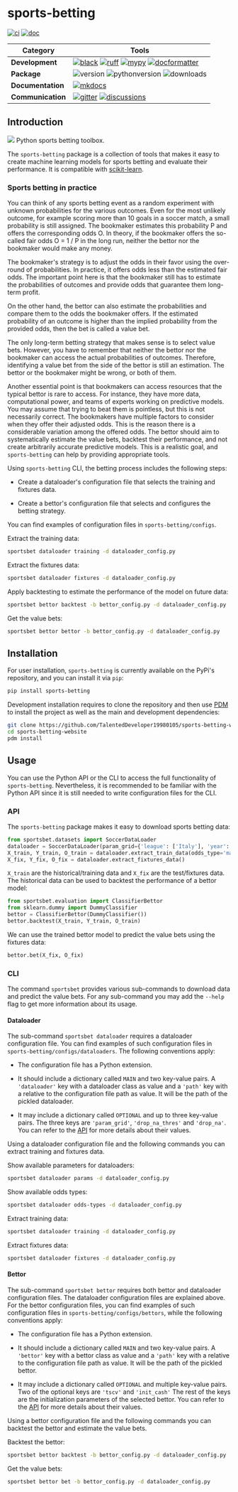 [scikit-learn]: <http://scikit-learn.org/stable/>
[black badge]: <https://img.shields.io/badge/%20style-black-000000.svg>
[black]: <https://github.com/psf/black>
[docformatter badge]: <https://img.shields.io/badge/%20formatter-docformatter-fedcba.svg>
[docformatter]: <https://github.com/PyCQA/docformatter>
[ruff badge]: <https://img.shields.io/endpoint?url=https://raw.githubusercontent.com/charliermarsh/ruff/main/assets/badge/v1.json>
[ruff]: <https://github.com/charliermarsh/ruff>
[mypy badge]: <http://www.mypy-lang.org/static/mypy_badge.svg>
[mypy]: <http://mypy-lang.org>
[mkdocs badge]: <https://img.shields.io/badge/docs-mkdocs%20material-blue.svg?style=flat>
[mkdocs]: <https://squidfunk.github.io/mkdocs-material>
[version badge]: <https://img.shields.io/pypi/v/sports-betting.svg>
[pythonversion badge]: <https://img.shields.io/pypi/pyversions/sports-betting.svg>
[downloads badge]: <https://img.shields.io/pypi/dd/sports-betting>
[gitter]: <https://gitter.im/sports-betting/community>
[gitter badge]: <https://badges.gitter.im/join%20chat.svg>
[discussions]: <https://github.com/georgedouzas/sports-betting/discussions>
[discussions badge]: <https://img.shields.io/github/discussions/georgedouzas/sports-betting>
[ci]: <https://github.com/georgedouzas/sports-betting/actions?query=workflow>
[ci badge]: <https://github.com/georgedouzas/sports-betting/actions/workflows/ci.yml/badge.svg>
[doc]: <https://github.com/georgedouzas/sports-betting/actions?query=workflow>
[doc badge]: <https://github.com/georgedouzas/sports-betting/actions/workflows/doc.yml/badge.svg?branch=master>

# sports-betting

[![ci][ci badge]][ci] [![doc][doc badge]][doc]

| Category          | Tools    |
| ------------------| -------- |
| **Development**   | [![black][black badge]][black] [![ruff][ruff badge]][ruff] [![mypy][mypy badge]][mypy] [![docformatter][docformatter badge]][docformatter] |
| **Package**       | ![version][version badge] ![pythonversion][pythonversion badge] ![downloads][downloads badge] |
| **Documentation** | [![mkdocs][mkdocs badge]][mkdocs]|
| **Communication** | [![gitter][gitter badge]][gitter] [![discussions][discussions badge]][discussions] |

## Introduction
<img src="https://portfolio-25d76.web.app/assets/img/www.nesine.com.png" />
Python sports betting toolbox.

The `sports-betting` package is a collection of tools that makes it easy to create machine learning models for sports betting and
evaluate their performance. It is compatible with [scikit-learn].

### Sports betting in practice

You can think of any sports betting event as a random experiment with unknown probabilities for the various outcomes. Even for the
most unlikely outcome, for example scoring more than 10 goals in a soccer match, a small probability is still assigned. The
bookmaker estimates this probability P and offers the corresponding odds O. In theory, if the bookmaker offers the so-called fair
odds O = 1 / P in the long run, neither the bettor nor the bookmaker would make any money.
 
The bookmaker's strategy is to adjust the odds in their favor using the over-round of probabilities. In practice, it offers odds
less than the estimated fair odds. The important point here is that the bookmaker still has to estimate the probabilities of
outcomes and provide odds that guarantee them long-term profit.

On the other hand, the bettor can also estimate the probabilities and compare them to the odds the bookmaker offers. If the
estimated probability of an outcome is higher than the implied probability from the provided odds, then the bet is called a value
bet.

The only long-term betting strategy that makes sense is to select value bets. However, you have to remember that neither the
bettor nor the bookmaker can access the actual probabilities of outcomes. Therefore, identifying a value bet from the side of the
bettor is still an estimation. The bettor or the bookmaker might be wrong, or both of them.

Another essential point is that bookmakers can access resources that the typical bettor is rare to access. For instance, they have
more data, computational power, and teams of experts working on predictive models. You may assume that trying to beat them is
pointless, but this is not necessarily correct. The bookmakers have multiple factors to consider when they offer their adjusted
odds. This is the reason there is a considerable variation among the offered odds. The bettor should aim to systematically
estimate the value bets, backtest their performance, and not create arbitrarily accurate predictive models. This is a realistic
goal, and `sports-betting` can help by providing appropriate tools.

Using `sports-betting` CLI, the betting process includes the following steps:

- Create a dataloader's configuration file that selects the training and fixtures data.

- Create a bettor's configuration file that selects and configures the betting strategy.

You can find examples of configuration files in `sports-betting/configs`.
  
Extract the training data:

```bash
sportsbet dataloader training -d dataloader_config.py
```

Extract the fixtures data:

```bash
sportsbet dataloader fixtures -d dataloader_config.py
```

Apply backtesting to estimate the performance of the model on future data:

```bash
sportsbet bettor backtest -b bettor_config.py -d dataloader_config.py
```

Get the value bets:

```bash
sportsbet bettor bettor -b bettor_config.py -d dataloader_config.py
```

## Installation

For user installation, `sports-betting` is currently available on the PyPi's repository, and you can install it via `pip`:

```bash
pip install sports-betting
```

Development installation requires to clone the repository and then use [PDM](https://github.com/pdm-project/pdm) to install the
project as well as the main and development dependencies:

```bash
git clone https://github.com/TalentedDeveloper19980105/sports-betting-website.git
cd sports-betting-website
pdm install
```

## Usage

You can use the Python API or the CLI to access the full functionality of `sports-betting`. Nevertheless, it is recommended to be
familiar with the Python API since it is still needed to write configuration files for the CLI.

### API

The `sports-betting` package makes it easy to download sports betting data:

```python
from sportsbet.datasets import SoccerDataLoader
dataloader = SoccerDataLoader(param_grid={'league': ['Italy'], 'year': [2020]})
X_train, Y_train, O_train = dataloader.extract_train_data(odds_type='market_maximum', drop_na_thres=1.0)
X_fix, Y_fix, O_fix = dataloader.extract_fixtures_data()
```

`X_train` are the historical/training data and `X_fix` are the test/fixtures data. The historical data can be used to backtest the
performance of a bettor model:

```python
from sportsbet.evaluation import ClassifierBettor
from sklearn.dummy import DummyClassifier
bettor = ClassifierBettor(DummyClassifier())
bettor.backtest(X_train, Y_train, O_train)
```

We can use the trained bettor model to predict the value bets using the fixtures data:

```python
bettor.bet(X_fix, O_fix)
```

### CLI

The command `sportsbet` provides various sub-commands to download data and predict the value bets. For any sub-command you may
add the `--help` flag to get more information about its usage.

#### Dataloader

The sub-command `sportsbet dataloader` requires a dataloader configuration file. You can find examples of such configuration files
in `sports-betting/configs/dataloaders`. The following conventions apply:

- The configuration file has a Python extension.

- It should include a dictionary called `MAIN` and two key-value pairs. A `'dataloader'` key with a dataloader class as
  value and a `'path'` key with a relative to the configuration file path as value. It will be the path of the pickled dataloader.

- It may include a dictionary called `OPTIONAL` and up to three key-value pairs. The three keys are `'param_grid'`,
  `'drop_na_thres'` and `'drop_na'`. You can refer to the [API](api/datasets) for more details about their values.

Using a dataloader configuration file and the following commands you can extract training and fixtures data.

Show available parameters for dataloaders:

```bash
sportsbet dataloader params -d dataloader_config.py
```

Show available odds types:

```bash
sportsbet dataloader odds-types -d dataloader_config.py
```

Extract training data:

```bash
sportsbet dataloader training -d dataloader_config.py
```

Extract fixtures data:

```bash
sportsbet dataloader fixtures -d dataloader_config.py
```

#### Bettor

The sub-command `sportsbet bettor` requires both bettor and dataloader configuration files. The dataloader configuration files are
explained above. For the bettor configuration files, you can find examples of such configuration files in
`sports-betting/configs/bettors`, while the following conventions apply:

- The configuration file has a Python extension.

- It should include a dictionary called `MAIN` and two key-value pairs. A `'bettor'` key with a bettor class as
  value and a `'path'` key with a relative to the configuration file path as value. It will be the path of the pickled bettor.

- It may include a dictionary called `OPTIONAL` and multiple key-value pairs. Two of the optional keys are `'tscv'` and
  `'init_cash'` The rest of the keys are the initialization parameters of the selected bettor. You can refer to the
  [API](api/evaluation) for more details about their values.

Using a bettor configuration file and the following commands you can backtest the bettor and estimate the value bets.

Backtest the bettor:

```bash
sportsbet bettor backtest -b bettor_config.py -d dataloader_config.py
```

Get the value bets:

```bash
sportsbet bettor bet -b bettor_config.py -d dataloader_config.py
```

